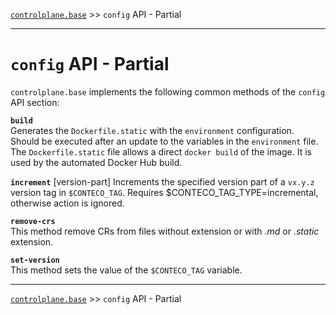 [`controlplane.base`](../README.md) >> `config` API - Partial

-----

# `config` API - Partial

`controlplane.base` implements the following common methods of the `config` API section:

__`build`__  
Generates the `Dockerfile.static` with the `environment` configuration.  
Should be executed after an update to the variables in the `environment` file.  
The `Dockerfile.static` file allows a direct `docker build` of the image. It is used by the automated Docker Hub build.

__`increment`__  [version-part]
Increments the specified version part of a `vx.y.z` version tag in `$CONTECO_TAG`.
Requires $CONTECO_TAG_TYPE=incremental, otherwise action is ignored.

__`remove-crs`__  
This method remove CRs from files without extension or with _.md_ or _.static_ extension.  

__`set-version`__  
This method sets the value of the `$CONTECO_TAG` variable.  

-----
[`controlplane.base`](../README.md) >> `config` API - Partial
